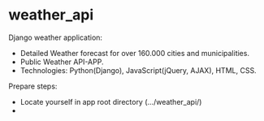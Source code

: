 # weather_api
Django weather application:
- Detailed Weather forecast for over 160.000 cities and municipalities.
- Public Weather API-APP.
- Technologies: Python(Django), JavaScript(jQuery, AJAX), HTML, CSS.

Prepare steps:
- Locate yourself in app root directory (.../weather_api/)
- 
